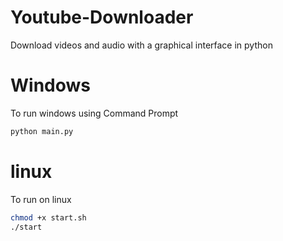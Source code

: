 # Youtube-Downloader
Download videos and audio with a graphical interface in python

# Windows
To run windows using Command Prompt
```sh
python main.py
```

# linux
To run on linux
```sh
chmod +x start.sh
./start
```
